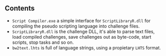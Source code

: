 ## Contents

* `Script Compiler.exe` a simple interface for `ScriptLibraryR.dll` for compiling the pseudo scripting language into challenge files.
* `ScriptLibraryR.dll` is the challenge DLL, it's able to parse text files, load compiled challenges, save challenges out as byte-code, start scripts, stop tasks and so on.
* `bw2text.lhts` is full of language strings, using a propietary `LHTS` format.
